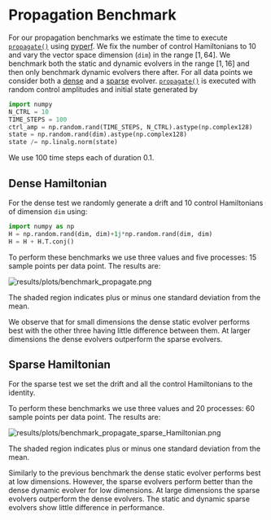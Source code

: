 # Propagation Benchmark

For our propagation benchmarks we estimate the time to execute [``propagate()``](../reference/_autosummary/py_ste.evolvers.DenseUnitaryEvolver.rst#py_ste.evolvers.DenseUnitaryEvolver.propagate) using [pyperf](https://github.com/psf/pyperf). We fix the number of control Hamiltonians to 10 and vary the vector space dimension (``dim``) in the range $\left[1, 64\right]$. We benchmark both the static and dynamic evolvers in the range $\left[1, 16\right]$ and then only benchmark dynamic evolvers there after. For all data points we consider both a [dense](../reference/_autosummary/py_ste.evolvers.DenseUnitaryEvolver.rst) and a [sparse](../reference/_autosummary/py_ste.evolvers.SparseUnitaryEvolver.rst) evolver. [``propagate()``](../reference/_autosummary/py_ste.evolvers.DenseUnitaryEvolver.rst#py_ste.evolvers.DenseUnitaryEvolver.propagate) is executed with random control amplitudes and initial state generated by
```python
import numpy
N_CTRL = 10
TIME_STEPS = 100
ctrl_amp = np.random.rand(TIME_STEPS, N_CTRL).astype(np.complex128)
state = np.random.rand(dim).astype(np.complex128)
state /= np.linalg.norm(state)
```
We use 100 time steps each of duration 0.1.



## Dense Hamiltonian

For the dense test we randomly generate a drift and 10 control Hamiltonians of dimension ``dim`` using:
```python
import numpy as np
H = np.random.rand(dim, dim)+1j*np.random.rand(dim, dim)
H = H + H.T.conj()
```

To perform these benchmarks we use three values and five processes: 15 sample points per data point. The results are:

![results/plots/benchmark_propagate.png](results/plots/benchmark_propagate.png)

The shaded region indicates plus or minus one standard deviation from the mean.

We observe that for small dimensions the dense static evolver performs best with the other three having little difference between them. At larger dimensions the dense evolvers outperform the sparse evolvers.

## Sparse Hamiltonian

For the sparse test we set the drift and all the control Hamiltonians to the identity.

To perform these benchmarks we use three values and 20 processes: 60 sample points per data point. The results are:

![results/plots/benchmark_propagate_sparse_Hamiltonian.png](results/plots/benchmark_propagate_sparse_Hamiltonian.png)

The shaded region indicates plus or minus one standard deviation from the mean.

Similarly to the previous benchmark the dense static evolver performs best at low dimensions. However, the sparse evolvers perform better than the dense dynamic evolver for low dimensions. At large dimensions the sparse evolvers outperform the dense evolvers. The static and dynamic sparse evolvers show little difference in performance.